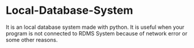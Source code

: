 # Local-Database-System
It is an local database system made with python. It is useful when your program is not connected to RDMS System because of network error or some other reasons.
